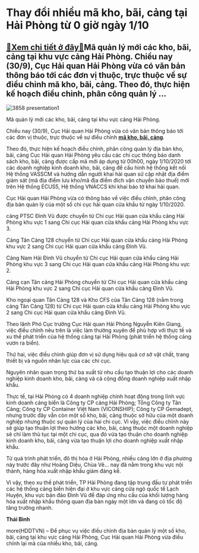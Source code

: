 Thay đổi nhiều mã kho, bãi, cảng tại Hải Phòng từ 0 giờ ngày 1/10
=================================================================

[:gift:Xem chi tiết ở đây:gift:](https://hddtvn.com/thay-doi-nhieu-ma-kho-bai-cang-tai-hai-phong-tu-0-gio-ngay-1-10/)Mã quản lý mới các kho, bãi, cảng tại khu vực cảng Hải Phòng. Chiều nay (30/9), Cục Hải quan Hải Phòng vừa có văn bản thông báo tới các đơn vị thuộc, trực thuộc về sự điều chỉnh mã kho, bãi, cảng. Theo đó, thực hiện kế hoạch điều chỉnh, phân công quản lý …
------------------------------------------------------------------------------------------------------------------------------------------------------------------------------------------------------------------------------------------------------------------------





![3858 presentation1](https://haiquanonline.com.vn/stores/news_dataimages/binhht/092020/30/17/in_article/3858_Presentation1.jpg?rt=20200930181930 "undefined")


Mã quản lý mới các kho, bãi, cảng tại khu vực cảng Hải Phòng.



Chiều nay (30/9), Cục Hải quan Hải Phòng vừa có văn bản thông báo tới các đơn vị thuộc, trực thuộc về sự điều chỉnh **[mã kho, bãi, cảng](https://haiquanonline.com.vn/apiservice@/fileclick&i=281231)**.


Theo đó, thực hiện kế hoạch điều chỉnh, phân công quản lý địa bàn kho, bãi, cảng Cục Hải quan Hải Phòng yêu cầu các chi cục thông báo danh sách kho, bãi, cảng được cấp mã mới áp dụng từ 00h00, ngày 1/10/2020 tới các doanh nghiệp kinh doanh kho, bãi, cảng để cấu hình hệ thống kết nối Hệ thống VASSCM và hướng dẫn người khai hải quan sử cập nhật địa điểm giám sát (mã địa điểm lưu kho/mã địa điểm đích vận chuyển bảo thuế) mới trên Hệ thống ECUS5, Hệ thống VNACCS khi khai báo tờ khai hải quan.


Cục Hải quan Hải Phòng vừa có thông báo về việc điều chỉnh, phân công địa bàn quản lý của một số chi cục hải quan cửa khẩu từ ngày 1/10/2020.


cảng PTSC Đình Vũ được chuyển từ Chi cục Hải quan cửa khẩu cảng Hải Phòng khu vực 1 sang Chi cục Hải quan cửa khẩu cảng Hải Phòng khu vực 3.


Cảng Tân Cảng 128 chuyển từ Chi cục Hải quan cửa khẩu cảng Hải Phòng khu vực 2 sang Chi cục Hải quan cửa khẩu cảng Đình Vũ.


Cảng Nam Hải Đình Vũ chuyển từ Chi cục Hải quan cửa khẩu cảng Hải Phòng khu vực 3 sang Chi cục Hải quan cửa khẩu cảng Hải Phòng khu vực 2.


Cảng cạn Tân cảng Hải Phòng chuyển từ Chi cục Hải quan cửa khẩu cảng Hải Phòng khu vực 2 sang Chi cục Hải quan cửa khẩu cảng Đình Vũ.


Kho ngoại quan Tân Cảng 128 và Kho CFS của Tân Cảng 128 (nằm trong cảng Tân Cảng 128) từ Chi cục Hải quan cửa khẩu cảng Hải Phòng khu vực 2 sang Chi cục Hải quan cửa khẩu cảng Đình Vũ.


Theo lãnh Phó Cục trưởng Cục Hải quan Hải Phòng Nguyễn Kiên Giang, việc điều chỉnh nêu trên là việc làm thường xuyên để phù hợp với thực tế và xu thế phát triển của hệ thống cảng tại Hải Phòng (phát triển hệ thống cảng vươn ra biển).


Thứ hai, việc điều chỉnh giúp đơn vị sử dụng hiệu quả cơ sở vật chất, trang thiết bị và nguồn nhân lực của các chi cục.


Nguyên nhân quan trọng thứ ba xuất từ nhu cầu tạo thuận lợi cho các doanh nghiệp kinh doanh kho, bãi, cảng và cả cộng đồng doanh nghiệp xuất nhập khẩu.


Thực tế, tại Hải Phòng có 4 doanh nghiệp chính hoạt động trong lĩnh vực kinh doanh cảng biển là Công ty CP cảng Hải Phòng; Tổng Công ty Tân Cảng; Công ty CP Container Việt Nam (VICONSHIP); Công ty CP Gemadept, nhưng trước đây vẫn còn một số kho, bãi, cảng thuộc sở hữu của một doanh nghiệp nhưng thuộc sự quản lý của hai chi cục. Vì vậy, việc điều chỉnh này sẽ giúp tạo thuận lợi theo hướng các kho, bãi, cảng thuộc một doanh nghiệp sẽ chỉ làm thủ tục tại một chi cục, qua đó vừa tạo thuận cho doanh nghiệp kinh doanh kho, bãi, cảng vừa tạo thuận lợi cho doanh nghiệp xuất nhập khẩu.


Từ quá trình phát triển, đô thị hóa ở Hải Phòng, nhiều cảng lớn ở địa phương này trước đây như Hoàng Diệu, Chùa Vẽ… nay đã nằm trong khu vực nội thành, hàng hóa xuất nhập khẩu giảm đáng kể.


Vì vậy, theo xu thế phát triển, TP Hải Phòng đang tập trung đầu tư phát triển các hệ thống cảng biển hiện đại ở khu vực cảng cửa ngõ quốc tế Lạch Huyện, khu vực bán đảo Đình Vũ để đáp ứng nhu cầu của khối lượng hàng hóa xuất nhập khẩu thông quan địa bàn ngày một lớn và đang có tốc độ tăng trưởng nhanh.




**Thái Bình**



more(HDDTVN) – Để phục vụ việc điều chỉnh địa bàn quản lý một số kho, bãi, cảng tại khu vực cảng Hải Phòng, Cục Hải quan Hải Phòng vừa điều chỉnh lại mã của nhiều kho, bãi, cảng.

